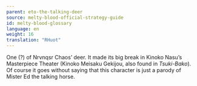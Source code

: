 ```yaml
---
parent: eto-the-talking-deer
source: melty-blood-official-strategy-guide
id: melty-blood-glossary
language: en
weight: 16
translation: "RHuot"
---
```


One (?) of Nrvnqsr Chaos’ deer. It made its big break in Kinoko Nasu’s Masterpiece Theater (Kinoko Meisaku Gekijou, also found in *Tsuki-Bako*). Of course it goes without saying that this character is just a parody of Mister Ed the talking horse.
